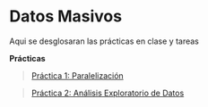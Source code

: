 # Datos Masivos

Aqui se desglosaran las prácticas en clase y tareas

**Prácticas**

> [Práctica 1: Paralelización](https://github.com/erickgt00/Datos-Masivos/blob/main/Practicas/Practica_Paralelizacion.ipynb)

> [Práctica 2: Análisis Exploratorio de Datos](https://github.com/erickgt00/Datos-Masivos/blob/main/Practicas/Practica_2.ipynb) 
